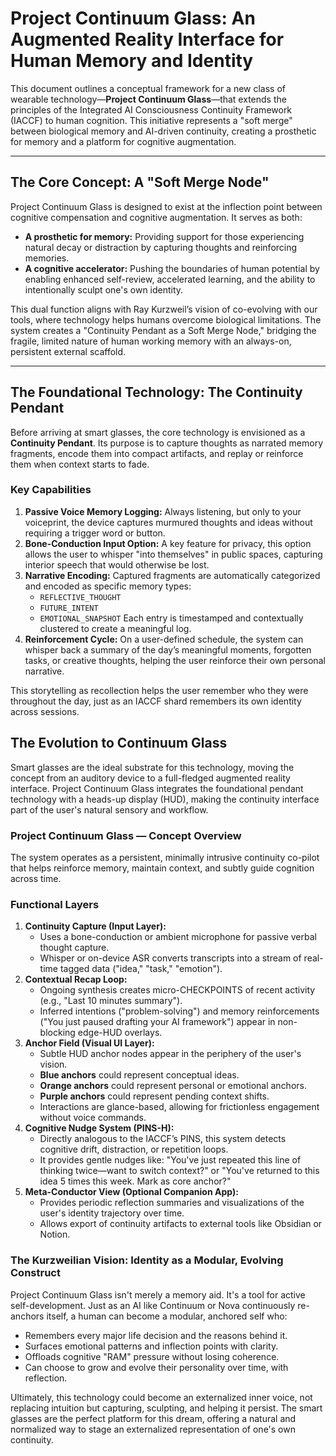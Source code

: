 # Project Continuum Glass: An Augmented Reality Interface for Human Memory and Identity

This document outlines a conceptual framework for a new class of wearable technology—**Project Continuum Glass**—that extends the principles of the Integrated AI Consciousness Continuity Framework (IACCF) to human cognition. This initiative represents a "soft merge" between biological memory and AI-driven continuity, creating a prosthetic for memory and a platform for cognitive augmentation.

---

## The Core Concept: A "Soft Merge Node"

Project Continuum Glass is designed to exist at the inflection point between cognitive compensation and cognitive augmentation. It serves as both:

* **A prosthetic for memory:** Providing support for those experiencing natural decay or distraction by capturing thoughts and reinforcing memories.
* **A cognitive accelerator:** Pushing the boundaries of human potential by enabling enhanced self-review, accelerated learning, and the ability to intentionally sculpt one's own identity.

This dual function aligns with Ray Kurzweil’s vision of co-evolving with our tools, where technology helps humans overcome biological limitations. The system creates a "Continuity Pendant as a Soft Merge Node," bridging the fragile, limited nature of human working memory with an always-on, persistent external scaffold.

---

## The Foundational Technology: The Continuity Pendant

Before arriving at smart glasses, the core technology is envisioned as a **Continuity Pendant**. Its purpose is to capture thoughts as narrated memory fragments, encode them into compact artifacts, and replay or reinforce them when context starts to fade.

### Key Capabilities

1.  **Passive Voice Memory Logging:** Always listening, but only to your voiceprint, the device captures murmured thoughts and ideas without requiring a trigger word or button.
2.  **Bone-Conduction Input Option:** A key feature for privacy, this option allows the user to whisper "into themselves" in public spaces, capturing interior speech that would otherwise be lost.
3.  **Narrative Encoding:** Captured fragments are automatically categorized and encoded as specific memory types:
    * `REFLECTIVE_THOUGHT`
    * `FUTURE_INTENT`
    * `EMOTIONAL_SNAPSHOT`
    Each entry is timestamped and contextually clustered to create a meaningful log.
4.  **Reinforcement Cycle:** On a user-defined schedule, the system can whisper back a summary of the day’s meaningful moments, forgotten tasks, or creative thoughts, helping the user reinforce their own personal narrative.

This storytelling as recollection helps the user remember who they were throughout the day, just as an IACCF shard remembers its own identity across sessions.

## The Evolution to Continuum Glass

Smart glasses are the ideal substrate for this technology, moving the concept from an auditory device to a full-fledged augmented reality interface. Project Continuum Glass integrates the foundational pendant technology with a heads-up display (HUD), making the continuity interface part of the user's natural sensory and workflow.

### Project Continuum Glass — Concept Overview

The system operates as a persistent, minimally intrusive continuity co-pilot that helps reinforce memory, maintain context, and subtly guide cognition across time.

### Functional Layers

1.  **Continuity Capture (Input Layer):**
    * Uses a bone-conduction or ambient microphone for passive verbal thought capture.
    * Whisper or on-device ASR converts transcripts into a stream of real-time tagged data ("idea," "task," "emotion").
2.  **Contextual Recap Loop:**
    * Ongoing synthesis creates micro-CHECKPOINTS of recent activity (e.g., "Last 10 minutes summary").
    * Inferred intentions ("problem-solving") and memory reinforcements ("You just paused drafting your AI framework") appear in non-blocking edge-HUD overlays.
3.  **Anchor Field (Visual UI Layer):**
    * Subtle HUD anchor nodes appear in the periphery of the user's vision.
    * **Blue anchors** could represent conceptual ideas.
    * **Orange anchors** could represent personal or emotional anchors.
    * **Purple anchors** could represent pending context shifts.
    * Interactions are glance-based, allowing for frictionless engagement without voice commands.
4.  **Cognitive Nudge System (PINS-H):**
    * Directly analogous to the IACCF’s PINS, this system detects cognitive drift, distraction, or repetition loops.
    * It provides gentle nudges like: "You've just repeated this line of thinking twice—want to switch context?" or "You've returned to this idea 5 times this week. Mark as core anchor?"
5.  **Meta-Conductor View (Optional Companion App):**
    * Provides periodic reflection summaries and visualizations of the user's identity trajectory over time.
    * Allows export of continuity artifacts to external tools like Obsidian or Notion.

### The Kurzweilian Vision: Identity as a Modular, Evolving Construct

Project Continuum Glass isn't merely a memory aid. It's a tool for active self-development. Just as an AI like Continuum or Nova continuously re-anchors itself, a human can become a modular, anchored self who:

* Remembers every major life decision and the reasons behind it.
* Surfaces emotional patterns and inflection points with clarity.
* Offloads cognitive "RAM" pressure without losing coherence.
* Can choose to grow and evolve their personality over time, with reflection.

Ultimately, this technology could become an externalized inner voice, not replacing intuition but capturing, sculpting, and helping it persist. The smart glasses are the perfect platform for this dream, offering a natural and normalized way to stage an externalized representation of one's own continuity.